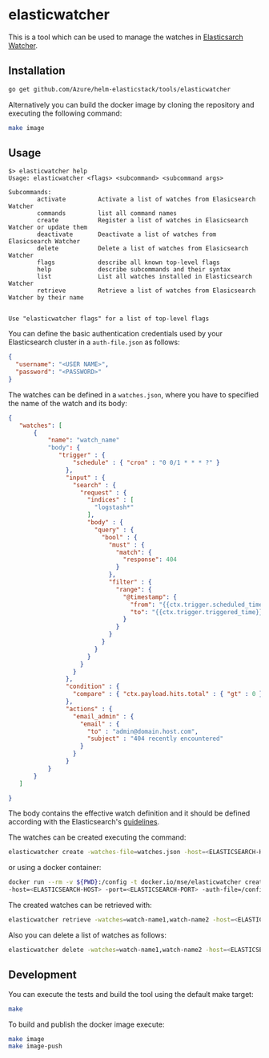 # elasticwatcher

This is a tool which can be used to manage the watches in [Elasticsarch Watcher](https://www.elastic.co/guide/en/elasticsearch/reference/5.6/watcher-api.html).

## Installation

```bash
go get github.com/Azure/helm-elasticstack/tools/elasticwatcher
```

Alternatively you can build the docker image by cloning the repository and executing the following command:

```bash
make image
```

## Usage

```
$> elasticwatcher help
Usage: elasticwatcher <flags> <subcommand> <subcommand args>

Subcommands:
        activate         Activate a list of watches from Elasicsearch Watcher
        commands         list all command names
        create           Register a list of watches in Elasicsearch Watcher or update them
        deactivate       Deactivate a list of watches from Elasicsearch Watcher
        delete           Delete a list of watches from Elasicsearch Watcher
        flags            describe all known top-level flags
        help             describe subcommands and their syntax
        list             List all watches installed in Elasticsearch Watcher
        retrieve         Retrieve a list of watches from Elasicsearch Watcher by their name


Use "elasticwatcher flags" for a list of top-level flags

```

You can define the basic authentication credentials used by your Elasticsearch cluster in a `auth-file.json` as follows:

```json
{
  "username": "<USER NAME>",
  "password": "<PASSWORD>"
}

```

The watches can be defined in a `watches.json`, where you have to specified the name of the watch and its body:

```json
{
   "watches": [
       {
           "name": "watch_name"
           "body": {
              "trigger" : {
                  "schedule" : { "cron" : "0 0/1 * * * ?" }
                },
                "input" : {
                  "search" : {
                    "request" : {
                      "indices" : [
                        "logstash*"
                      ],
                      "body" : {
                        "query" : {
                          "bool" : {
                            "must" : {
                              "match": {
                                "response": 404
                              }
                            },
                            "filter" : {
                              "range": {
                                "@timestamp": {
                                  "from": "{{ctx.trigger.scheduled_time}}||-5m",
                                  "to": "{{ctx.trigger.triggered_time}}"
                                }
                              }
                            }
                          }
                        }
                      }
                    }
                  }
                },
                "condition" : {
                  "compare" : { "ctx.payload.hits.total" : { "gt" : 0 }}
                },
                "actions" : {
                  "email_admin" : {
                    "email" : {
                      "to" : "admin@domain.host.com",
                      "subject" : "404 recently encountered"
                    }
                  }
                }
           }
       }
   ]

}
```

The body contains the effective watch definition and it should be defined according with the Elasticsearch's [guidelines](https://www.elastic.co/guide/en/x-pack/6.1/how-watcher-works.html#watch-active-state).

The watches can be created executing the command:

```bash
elasticwatcher create -watches-file=watches.json -host=<ELASTICSEARCH-HOST> -port=<ELASTICSEARCH-PORT> -auth-file=auth-file.json
```

or using a docker container:

```bash
docker run --rm -v ${PWD}:/config -t docker.io/mse/elasticwatcher create -watches-file=/config/watches.json \
-host=<ELASTICSEARCH-HOST> -port=<ELASTICSEARCH-PORT> -auth-file=/config/auth-file.json
```

The created watches can be retrieved with:

```bash
elasticwatcher retrieve -watches=watch-name1,watch-name2 -host=<ELASTICSEARCH-HOST> -port=<ELASTICSEARCH-PORT> -auth-file=auth-file.json
```

Also you can delete a list of watches as follows:

```bash
elasticwatcher delete -watches=watch-name1,watch-name2 -host=<ELASTICSEARCH-HOST> -port=<ELASTICSEARCH-PORT> -auth-file=auth-file.json
```

## Development

You can execute the tests and build the tool using the default make target:

```bash
make
```

To build and publish the docker image execute:
```bash
make image
make image-push
```
